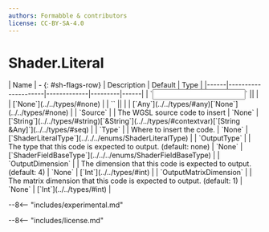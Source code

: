 ```yaml
---
authors: Formabble & contributors
license: CC-BY-SA-4.0
---
```



# Shader.Literal

<div class="sh-parameters" markdown="1">
| Name | - {: #sh-flags-row} | Description | Default | Type |
|------|---------------------|-------------|---------|------|
| `<input>` || | | [`None`](../../types/#none) |
| `<output>` || | | [`Any`](../../types/#any)[`None`](../../types/#none) |
| `Source` |  | The WGSL source code to insert | `None` | [`String`](../../types/#string)[`&String`](../../types/#contextvar)[`[String &Any]`](../../types/#seq) |
| `Type` |  | Where to insert the code. | `None` | [`ShaderLiteralType`](../../../enums/ShaderLiteralType) |
| `OutputType` |  | The type that this code is expected to output. (default: none) | `None` | [`ShaderFieldBaseType`](../../../enums/ShaderFieldBaseType) |
| `OutputDimension` |  | The dimension that this code is expected to output. (default: 4) | `None` | [`Int`](../../types/#int) |
| `OutputMatrixDimension` |  | The matrix dimension that this code is expected to output. (default: 1) | `None` | [`Int`](../../types/#int) |

</div>

--8<-- "includes/experimental.md"



--8<-- "includes/license.md"


